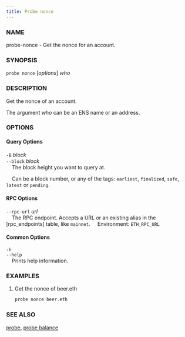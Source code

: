```yaml
---
title: Probe nonce
---
```


### NAME

probe-nonce - Get the nonce for an account.

### SYNOPSIS

`probe nonce` [*options*] _who_

### DESCRIPTION

Get the nonce of an account.

The argument _who_ can be an ENS name or an address.

### OPTIONS

#### Query Options

`-B` _block_  
`--block` _block_  
&nbsp;&nbsp;&nbsp;&nbsp;The block height you want to query at.

&nbsp;&nbsp;&nbsp;&nbsp;Can be a block number, or any of the tags: `earliest`, `finalized`, `safe`, `latest` or `pending`.

#### RPC Options

`--rpc-url` _url_  
&nbsp;&nbsp;&nbsp;&nbsp;The RPC endpoint. Accepts a URL or an existing alias in the [rpc_endpoints] table, like `mainnet`.
&nbsp;&nbsp;&nbsp;&nbsp;Environment: `ETH_RPC_URL`

#### Common Options

`-h`  
`--help`  
&nbsp;&nbsp;&nbsp;&nbsp;Prints help information.

### EXAMPLES

1. Get the nonce of beer.eth
   ```sh
   probe nonce beer.eth
   ```

### SEE ALSO

[probe](./probe.md), [probe balance](./probe-balance.md)
